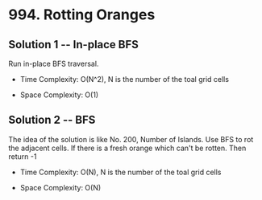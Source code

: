 # 994. Rotting Oranges

## Solution 1 -- In-place BFS

Run in-place BFS traversal.

* Time Complexity: O(N^2), N is the number of the toal grid cells

* Space Complexity: O(1)

## Solution 2 -- BFS

The idea of the solution is like No. 200, Number of Islands. Use BFS to rot the adjacent cells. If there is a fresh orange which can't be rotten. Then return -1

* Time Complexity: O(N), N is the number of the toal grid cells

* Space Complexity: O(N)